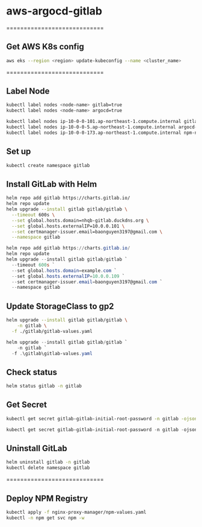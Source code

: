 # aws-argocd-gitlab
============================
## Get AWS K8s config
```bash
aws eks --region <region> update-kubeconfig --name <cluster_name>
```
============================
## Label Node
```bash
kubectl label nodes <node-name> gitlab=true
kubectl label nodes <node-name> argocd=true

kubectl label nodes ip-10-0-0-101.ap-northeast-1.compute.internal gitlab-node=true
kubectl label nodes ip-10-0-0-5.ap-northeast-1.compute.internal argocd-node=true
kubectl label nodes ip-10-0-0-173.ap-northeast-1.compute.internal npm-node=true
```
## Set up
```bash
kubectl create namespace gitlab
```

## Install GitLab with Helm
```bash
helm repo add gitlab https://charts.gitlab.io/
helm repo update
helm upgrade --install gitlab gitlab/gitlab \
  --timeout 600s \
  --set global.hosts.domain=nhqb-gitlab.duckdns.org \
  --set global.hosts.externalIP=10.0.0.101 \
  --set certmanager-issuer.email=baonguyen3197@gmail.com \
  --namespace gitlab
```
```powershell
helm repo add gitlab https://charts.gitlab.io/
helm repo update
helm upgrade --install gitlab gitlab/gitlab `
  --timeout 600s `
  --set global.hosts.domain=example.com `
  --set global.hosts.externalIP=10.0.0.109 `
  --set certmanager-issuer.email=baonguyen3197@gmail.com `
  --namespace gitlab
```

## Update StorageClass to gp2
```bash
helm upgrade --install gitlab gitlab/gitlab \
    -n gitlab \
  -f ./gitlab/gitlab-values.yaml
```

```powershell
helm upgrade --install gitlab gitlab/gitlab `
    -n gitlab `
  -f .\gitlab\gitlab-values.yaml
```

## Check status
```bash
helm status gitlab -n gitlab
```

## Get Secret
```bash
kubectl get secret gitlab-gitlab-initial-root-password -n gitlab -ojsonpath='{.data.password}' | base64 --decode ; echo
```

```powershell
kubectl get secret gitlab-gitlab-initial-root-password -n gitlab -ojsonpath='{.data.password}' | ForEach-Object { [System.Text.Encoding]::UTF8.GetString([Convert]::FromBase64String($_)) }
``` 

## Uninstall GitLab
```bash
helm uninstall gitlab -n gitlab
kubectl delete namespace gitlab
```

============================
## Deploy NPM Registry
```bash
kubectl apply -f nginx-proxy-manager/npm-values.yaml
kubectl -n npm get svc npm -w
```
